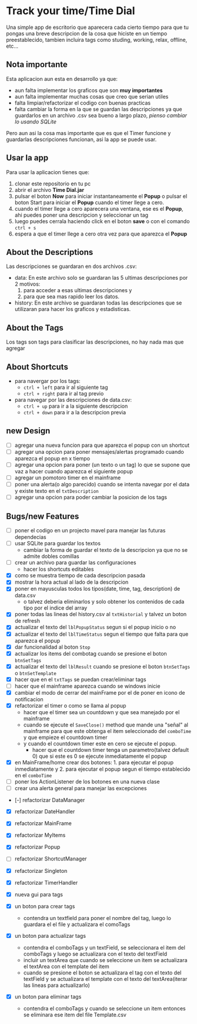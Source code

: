 # Track your time/Time Dial
Una simple app de escritorio que aparecera cada cierto tiempo para que tu pongas una breve descripcion de la cosa que hiciste en un tiempo preestablecido, tambien incluira tags como studing, working, relax, offline, etc...

## Nota importante
Esta aplicacion aun esta en desarrollo ya que:
- aun falta implementar los graficos que son **muy importantes**
- aun falta implementar muchas cosas que creo que serian utiles
- falta limpiar/refactorizar el codigo con buenas practicas
- falta cambiar la forma en la que se guardan las descripciones ya que guardarlos en un archivo .csv sea bueno a largo plazo, *pienso cambiar lo usando SQLite*

Pero aun asi la cosa mas importante que es que el Timer funcione y guardarlas descripciones funcionan, asi la app se puede usar.

## Usar la app
Para usar la aplicacion tienes que:
1. clonar este repositorio en tu pc
2. abrir el archivo **Time Dial.jar**
3. pulsar el boton **Now** para iniciar instantaneamente el **Popup** o pulsar el boton Start para iniciar el **Popup** cuando el timer llege a cero.
4. cuando el timer llege a cero aparecera una ventana, ese es el **Popup**, ahi puedes poner una descripcion y seleccionar un tag
5. luego puedes cerrala haciendo click en el boton **save** o con el comando `ctrl + s`
6. espera a que el timer llege a cero otra vez para que aparezca el **Popup**

## About the Descriptions
Las descripciones se guardaran en dos archivos .csv:
- data: En este archivo solo se guardaran las 5 ultimas descripciones por 2 motivos:
  1. para acceder a esas ultimas descripciones y
  2. para que sea mas rapido leer los datos.
- history: En este archivo se guardaran todas las descripciones que se utilizaran para hacer los graficos y estadisticas.

## About the Tags
Los tags son tags para clasificar las descripciones, no hay nada mas que agregar

## About Shortcuts
- para navergar por los tags:
  - `ctrl + left` para ir al siguiente tag
  - `ctrl + right` para ir al tag previo
- para navegar por las descripciones de data.csv:
  - `ctrl + up` para ir a la siguiente descripcion
  - `ctrl + down` para ir a la descripcion previa

## new Design
- [ ] agregar una nueva funcion para que aparezca el popup con un shortcut
- [ ] agregar una opcion para poner mensajes/alertas programado cuando aparezca el popup en x tiempo
- [ ] agregar una opcion para poner (un texto o un tag) lo que se supone que vaz a hacer cuando aparezca el siguiente popup
- [ ] agregar un pomotoro timer en el mainframe
- [ ] poner una alerta(o algo parecido) cuando se intenta navegar por el data y existe texto en el `txtDescription`
- [ ] agregar una opcion para poder cambiar la posicion de los tags

## Bugs/new Features
- [ ] poner el codigo en un projecto mavel para manejar las futuras dependecias
- [ ] usar SQLite para guardar los textos
	- cambiar la forma de guardar el texto de la descripcion ya que no se admite dobles comillas
- [ ] crear un archivo para guardar las configuraciones
	- hacer los shortcuts editables
- [x] como se muestra tiempo de cada descripcion pasada
- [x] mostrar la hora actual al lado de la descripcion
- [x] poner en mayusculas todos los tipos(date, time, tag, description) de data.csv
	- o talvez deberia eliminarlos y solo obtener los contenidos de cada tipo por el indice del array
- [x] poner todas las lineas del history.csv al `txtHistorial` y talvez un boton de refresh
- [x] actualizar el texto del `lblPopupStatus` segun si el popup inicio o no
- [x] actualizar el texto del `lblTimeStatus` segun el tiempo que falta para que aparezca el popup
- [x] dar funcionalidad al boton `Stop`
- [x] actualizar los items del combotag cuando se presione el boton `btnSetTags`
- [x] actualizar el texto del `lblResult` cuando se presione el boton `btnSetTags` o `btnSetTemplate`
- [x] hacer que en el `txtTags` se puedan crear/eliminar tags 
- [ ] hacer que el mainframe aparezca cuando se windows inicie
- [x] cambiar el modo de cerrar del mainFrame por el de poner en icono de notificacion
- [x] refactorizar el timer o como se llama al popup 
	- hacer que el timer sea un countdown y que sea manejado por el mainframe
	- cuando se ejecute el `SaveClose()` method que mande una "señal" al mainframe para que este obtenga el item seleccionado del `comboTime` y que empieze el countdown timer
	- y cuando el countdown timer este en cero se ejecute el popup.
		- hacer que el countdown timer tenga un parametro(talvez default 0) que si este es 0 se ejecute inmediatamente el popup
- [x] en MainFrame/home crear dos botones: 1. para ejecutar el popup inmediatamente y 2. para ejecutar el popup segun el tiempo establecido en el `comboTime`
- [ ] poner los ActionListener de los botones en una nueva clase
- [ ] crear una alerta general para manejar las excepciones

- [-] refactorizar DataManager
- [x] refactorizar DateHandler
- [x] refactorizar MainFrame
- [x] refactorizar MyItems
- [x] refactorizar Popup
- [ ] refactorizar ShortcutManager
- [x] refactorizar Singleton
- [x] refactorizar TimerHandler


- [x] nueva gui para tags
- [x] un boton para crear tags
 	- contendra un textfield para poner el nombre del tag, luego lo guardara el el file y actualizara el comoTags
- [x] un boton para actualizar tags
 	- contendra el comboTags y un textField, se seleccionara el item del comboTags y luego se actualizara con el texto del textField
 	- incluir un textArea que cuando se seleccione un item se actualizara el textArea con el template del item
 	- cuando se presione el boton se actualizara el tag con el texto del textField y se actualizara el template con el texto del textArea(iterar las lineas para actualizarlo)
- [x] un boton para eliminar tags
	- contendra el comboTags y cuando se seleccione un item entonces se eliminara ese item del file Template.csv
